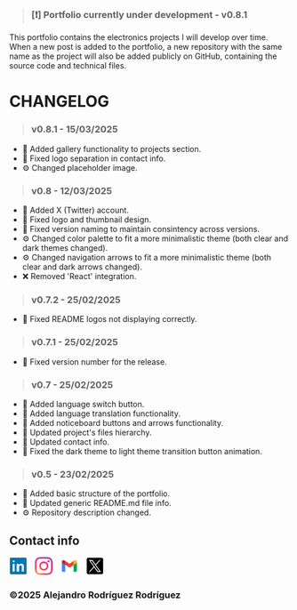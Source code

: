 >### [❗] Portfolio currently under development - v0.8.1

This portfolio contains the electronics projects I will develop over time. When a new post is added to the portfolio, a new repository with the same name as the project will also be added publicly on GitHub, containing the source code and technical files.

# CHANGELOG

>### v0.8.1 - 15/03/2025

  - 📝 Added gallery functionality to projects section.
  - 🔧 Fixed logo separation in contact info.
  - ⚙️ Changed placeholder image.

>### v0.8 - 12/03/2025

  - 📝 Added X (Twitter) account.
  - 🔧 Fixed logo and thumbnail design.
  - 🔧 Fixed version naming to maintain consintency across versions.
  - ⚙️ Changed color palette to fit a more minimalistic theme (both clear and dark themes changed).
  - ⚙️ Changed navigation arrows to fit a more minimalistic theme (both clear and dark arrows changed).
  - ❌ Removed 'React' integration.

>### v0.7.2 - 25/02/2025

  - 🔧 Fixed README logos not displaying correctly.

>### v0.7.1 - 25/02/2025

  - 🔧 Fixed version number for the release.

>### v0.7 - 25/02/2025

  - 📝 Added language switch button.
  - 📝 Added language translation functionality.
  - 📝 Added noticeboard buttons and arrows functionality.
  - 🔄 Updated project's files hierarchy.
  - 🔄 Updated contact info.
  - 🔧 Fixed the dark theme to light theme transition button animation.

>### v0.5 - 23/02/2025
  - 📝 Added basic structure of the portfolio.
  - 🔄 Updated generic README.md file info.
  - ⚙️ Repository description changed.


## Contact info
[<img src="./src/assets/img/linkedin.svg" alt="LinkedIn" width="32" height="32" style="margin-right: 10px">](https://www.linkedin.com/in/alejandro-rodriguez-b49932343/)
[<img src="./src/assets/img/instagram.svg" alt="Instagram" width="32" height="32" style="margin-right: 10px">](https://www.instagram.com/Arodriguez.rr)
[<img src="./src/assets/img/gmail.svg" alt="Gmail" width="32" height="32" style="margin-right: 10px">](mailto:rr.alejandrorodriguez@gmail.com)
[<img src="./src/assets/img/twitter.svg" alt="Gmail" width="32" height="32" style="margin-right: 10px">](https://x.com/arodriguez_rr)

### ©2025 Alejandro Rodríguez Rodríguez